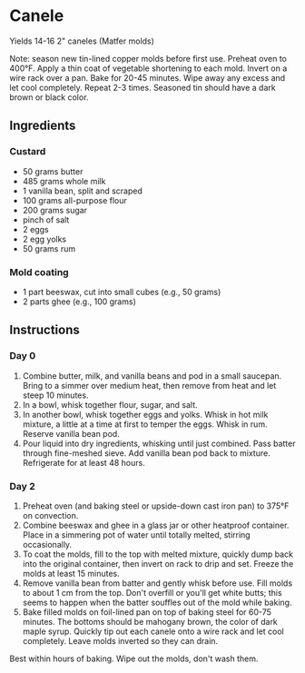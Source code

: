 # Canele

Yields 14-16 2" caneles (Matfer molds)

Note: season new tin-lined copper molds before first use. Preheat oven to 400°F. Apply a thin coat of vegetable shortening to each mold. Invert on a wire rack over a pan. Bake for 20-45 minutes. Wipe away any excess and let cool completely. Repeat 2-3 times. Seasoned tin should have a dark brown or black color.

## Ingredients

### Custard

- 50 grams butter
- 485 grams whole milk
- 1 vanilla bean, split and scraped
- 100 grams all-purpose flour
- 200 grams sugar
- pinch of salt
- 2 eggs
- 2 egg yolks
- 50 grams rum

### Mold coating

- 1 part beeswax, cut into small cubes (e.g., 50 grams)
- 2 parts ghee (e.g., 100 grams)

## Instructions

### Day 0

1. Combine butter, milk, and vanilla beans and pod in a small saucepan. Bring to a simmer over medium heat, then remove from heat and let steep 10 minutes.
2. In a bowl, whisk together flour, sugar, and salt.
3. In another bowl, whisk together eggs and yolks. Whisk in hot milk mixture, a little at a time at first to temper the eggs. Whisk in rum. Reserve vanilla bean pod.
4. Pour liquid into dry ingredients, whisking until just combined. Pass batter through fine-meshed sieve. Add vanilla bean pod back to mixture. Refrigerate for at least 48 hours.

### Day 2

1. Preheat oven (and baking steel or upside-down cast iron pan) to 375°F on convection.
2. Combine beeswax and ghee in a glass jar or other heatproof container. Place in a simmering pot of water until totally melted, stirring occasionally.
3. To coat the molds, fill to the top with melted mixture, quickly dump back into the original container, then invert on rack to drip and set. Freeze the molds at least 15 minutes.
4. Remove vanilla bean from batter and gently whisk before use. Fill molds to about 1 cm from the top. Don't overfill or you'll get white butts; this seems to happen when the batter souffles out of the mold while baking.
5. Bake filled molds on foil-lined pan on top of baking steel for 60-75 minutes. The bottoms should be mahogany brown, the color of dark maple syrup. Quickly tip out each canele onto a wire rack and let cool completely. Leave molds inverted so they can drain.

Best within hours of baking. Wipe out the molds, don't wash them.
